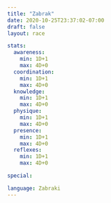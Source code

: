 ```yaml
---
title: "Zabrak"
date: 2020-10-25T23:37:02-07:00
draft: false
layout: race

stats:
  awareness:
    min: 1D+1
    max: 4D+0
  coordination:
    min: 1D+1
    max: 4D+0
  knowledge:
    min: 1D+1
    max: 4D+0
  physique:
    min: 1D+1
    max: 4D+0
  presence:
    min: 1D+1
    max: 4D+0
  reflexes:
    min: 1D+1
    max: 4D+0

special:

language: Zabraki
---
```


